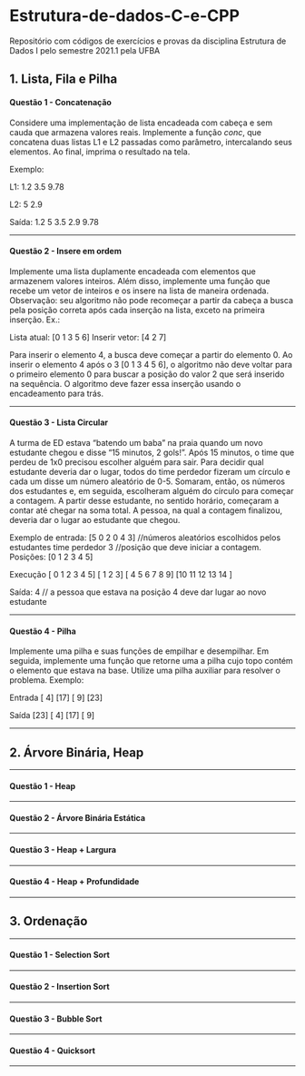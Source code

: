 # Estrutura-de-dados-C-e-CPP
Repositório com códigos de exercícios e provas da disciplina Estrutura de Dados I pelo semestre 2021.1 pela UFBA 

<H2>1. Lista, Fila e Pilha</H2>

<h4>Questão 1 - Concatenação</h4>
<p>
  Considere uma implementação de lista encadeada com cabeça e sem cauda que armazena valores reais. Implemente a função <i>conc</i>, que concatena duas listas L1 e L2 passadas como parâmetro, intercalando seus elementos. Ao final, imprima o resultado na tela.

Exemplo:

L1: 1.2 3.5 9.78

L2: 5 2.9

Saída: 1.2 5 3.5 2.9 9.78
  </p>
  <hr>
  
  <h4>Questão 2 - Insere em ordem</h4>
  <p>
  Implemente uma lista duplamente encadeada com elementos que armazenem valores inteiros. Além disso, implemente uma função que recebe um vetor de inteiros e os insere na lista de maneira ordenada. Observação: seu algoritmo não pode recomeçar a partir da cabeça a busca pela posição correta após cada inserção na lista, exceto na primeira inserção. Ex.:

Lista atual: [0 1 3 5 6] Inserir vetor: [4 2 7]

Para inserir o elemento 4, a busca deve começar a partir do elemento 0. Ao inserir o elemento 4 após o 3 [0 1 3 4 5 6], o algoritmo não deve voltar para o primeiro elemento 0 para buscar a posição do valor 2 que será inserido na sequência. O algoritmo deve fazer essa inserção usando o encadeamento para trás.
  </p>
  <hr>
  
  <h4>Questão 3 - Lista Circular</h4>
  <p>
  A turma de ED estava “batendo um baba” na praia quando um novo estudante chegou e disse “15 minutos, 2 gols!”. Após 15 minutos, o time que perdeu de 1x0 precisou escolher alguém para sair. Para decidir qual estudante deveria dar o lugar, todos do time perdedor fizeram um círculo e cada um disse um número aleatório de 0-5. Somaram, então, os números dos estudantes e, em seguida, escolheram alguém do círculo para começar a contagem. A partir desse estudante, no sentido horário, começaram a contar até chegar na soma total. A pessoa, na qual a contagem finalizou, deveria dar o lugar ao estudante que chegou.

Exemplo de entrada: [5 0 2 0 4 3] //números aleatórios escolhidos pelos estudantes time perdedor 3 //posição que deve iniciar a contagem. Posições: [0 1 2 3 4 5]

Execução [ 0 1 2 3 4 5] [ 1 2 3] [ 4 5 6 7 8 9] [10 11 12 13 14 ]

Saída: 4 // a pessoa que estava na posição 4 deve dar lugar ao novo estudante
  </p>
  <hr>
  
  <h4>Questão 4 - Pilha</h4>
  <p>
  Implemente uma pilha e suas funções de empilhar e desempilhar. Em seguida, implemente uma função que retorne uma a pilha cujo topo contém o elemento que estava na base. Utilize uma pilha auxiliar para resolver o problema. Exemplo:

Entrada
[ 4]
[17]
[ 9]
[23]

Saída [23]
[ 4]
[17]
[ 9]
  </p>
  <hr>
  
  <H2>2. Árvore Binária, Heap</H2>
  <hr>
  <h4>Questão 1 - Heap</h4>
  <hr>
   <h4>Questão 2 - Árvore Binária Estática</h4>
  <hr>
   <h4>Questão 3 - Heap + Largura</h4>
  <hr>
   <h4>Questão 4 - Heap + Profundidade</h4>
  <hr>
  
   <H2>3. Ordenação</H2>
  <hr>
  <h4>Questão 1 - Selection Sort</h4>
  <hr>
   <h4>Questão 2 - Insertion Sort</h4>
  <hr>
   <h4>Questão 3 - Bubble Sort</h4>
  <hr>
   <h4>Questão 4 - Quicksort</h4>
  <hr>
  
